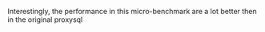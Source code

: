 Interestingly, the performance in this micro-benchmark are a lot better then in the original proxysql 

